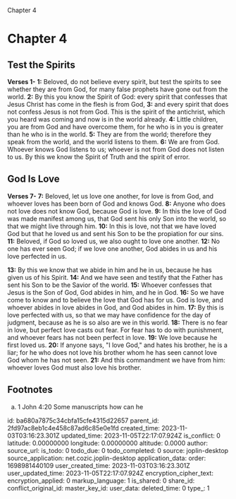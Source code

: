 Chapter 4

# Chapter 4

## Test the Spirits

**Verses 1-**
**1:** Beloved, do not believe every spirit, but test the spirits to see whether they are from God, for many false prophets have gone out from the world.
**2:** By this you know the Spirit of God: every spirit that confesses that Jesus Christ has come in the flesh is from God,
**3:** and every spirit that does not confess Jesus is not from God. This is the spirit of the antichrist, which you heard was coming and now is in the world already.
**4:** Little children, you are from God and have overcome them, for he who is in you is greater than he who is in the world.
**5:** They are from the world; therefore they speak from the world, and the world listens to them.
**6:** We are from God. Whoever knows God listens to us; whoever is not from God does not listen to us. By this we know the Spirit of Truth and the spirit of error.

## God Is Love

**Verses 7-**
**7:** Beloved, let us love one another, for love is from God, and whoever loves has been born of God and knows God.
**8:** Anyone who does not love does not know God, because God is love.
**9:** In this the love of God was made manifest among us, that God sent his only Son into the world, so that we might live through him.
**10:** In this is love, not that we have loved God but that he loved us and sent his Son to be the propiation for our sins.
**11:** Beloved, if God so loved us, we also ought to love one another.
**12:** No one has ever seen God; if we love one another, God abides in us and his love perfected in us.

**13:** By this we know that we abide in him and he in us, because he has given us of his Spirit.
**14:** And we have seen and testify that the Father has sent his Son to be the Savior of the world.
**15:** Whoever confesses that Jesus is the Son of God, God abides in him, and he in God.
**16:** So we have come to know and to believe the love that God has for us. God is love, and whoever abides in love abides in God, and God abides in him.
**17:** By this is love perfected with us, so that we may have confidence for the day of judgment, because as he is so also are we in this world.
**18:** There is no fear in love, but perfect love casts out fear. For fear has to do with punishment, and whoever fears has not been perfect in love.
**19:** We love because he first loved us.
**20:** If anyone says, "I love God," and hates his brother, he is a liar; for he who does not love his brother whom he has seen cannot love God whom he has not seen.
**21:** And this commandment we have from him: whoever loves God must also love his brother.

## Footnotes

<ol type='a'>
	<li>1 John 4:20 Some manuscripts how can he</li>
</ol>


id: ba680a7875c34cbfa15cfe4315d22657
parent_id: 2fd97ac8eb1c4e458c87ad6c85e0e1fd
created_time: 2023-11-03T03:16:23.301Z
updated_time: 2023-11-05T22:17:07.924Z
is_conflict: 0
latitude: 0.00000000
longitude: 0.00000000
altitude: 0.0000
author: 
source_url: 
is_todo: 0
todo_due: 0
todo_completed: 0
source: joplin-desktop
source_application: net.cozic.joplin-desktop
application_data: 
order: 1698981440109
user_created_time: 2023-11-03T03:16:23.301Z
user_updated_time: 2023-11-05T22:17:07.924Z
encryption_cipher_text: 
encryption_applied: 0
markup_language: 1
is_shared: 0
share_id: 
conflict_original_id: 
master_key_id: 
user_data: 
deleted_time: 0
type_: 1
